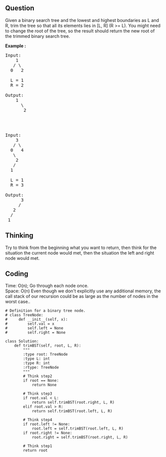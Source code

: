 ## Question
Given a binary search tree and the lowest and highest boundaries as L and R, trim the tree so that all its elements lies in [L, R] (R >= L). You might need to change the root of the tree, so the result should return the new root of the trimmed binary search tree.

**Example :**
<pre>
Input: 
    1
   / \
  0   2

  L = 1
  R = 2

Output: 
    1
      \
       2
       
       
       
       
Input: 
    3
   / \
  0   4
   \
    2
   /
  1

  L = 1
  R = 3

Output: 
      3
     / 
   2   
  /
 1
</pre>

## Thinking
Try to think from the beginning what you want to return, then think for the situation the 
current node would met, then the situation the left and right node would met.

## Coding
Time: O(n); Go through each node once. </br>
Space: O(n) Even though we don't explicitly use any additional memory, the call stack of our recursion could be as large as the number of nodes in the worst case..
```python3
# Definition for a binary tree node.
# class TreeNode:
#     def __init__(self, x):
#         self.val = x
#         self.left = None
#         self.right = None

class Solution:
    def trimBST(self, root, L, R):
        """
        :type root: TreeNode
        :type L: int
        :type R: int
        :rtype: TreeNode
        """
        # Think step2
        if root == None:
            return None
        
        # Think step3
        if root.val < L:
            return self.trimBST(root.right, L, R)
        elif root.val > R:
            return self.trimBST(root.left, L, R)
        
        # Think step4
        if root.left != None:
            root.left = self.trimBST(root.left, L, R)
        if root.right != None:
            root.right = self.trimBST(root.right, L, R)
        
        # Think step1
        return root 
```


